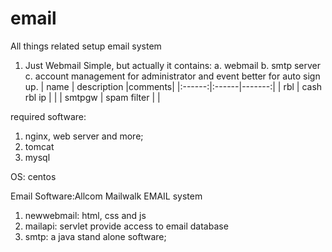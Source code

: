 # email
All things related setup email system
1. Just Webmail
Simple, but actually it contains:
a. webmail
b. smtp server
c. account management for administrator and event better for auto sign up.
| name | description |comments|
|:------:|:------|-------:|
| rbl | cash rbl ip |     |
| smtpgw | spam filter |     |

required software:
1. nginx, web server and more;
2. tomcat
3. mysql

OS: 
centos

Email Software:Allcom Mailwalk EMAIL system
1. newwebmail: html, css and js
2. mailapi: servlet provide access to email database
3. smtp: a java stand alone software;
